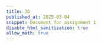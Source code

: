 ```yaml
---
title: 3D
published_at: 2025-03-04
snippet: Document for assignment 1
disable_html_sanitization: true
allow_math: true
---
```

<script src="/assets/js/three.core.min.js"></script>

<div id="three-container" style="width: 100%; height: 600px;"></div>

<script src="/assets/js/three.core.min.js"></script> 

<script>
// Basic scene setup
  let scene, camera, renderer;
  let mixer, clock; 
  
  // Load model
  let model;

  function init() {
    scene = new THREE.Scene();
    clock = new THREE.Clock();

    // Set up the camera
    camera = new THREE.PerspectiveCamera( 75, window.innerWidth / window.innerHeight, 0.1, 1000 );

    // Set up the renderer
    renderer = new THREE.WebGLRenderer();
    renderer.setSize( window.innerWidth, window.innerHeight );
    document.getElementById("three-container").appendChild(renderer.domElement);

    // Add lights
    const light = new THREE.AmbientLight( 0x404040 ); // Ambient light
    scene.add(light);

    // Load the model (GLTFLoader, in case of GLTF model)
    const loader = new THREE.GLTFLoader();
    loader.load( 'path/to/model.glb', function ( gltf ) {
      model = gltf.scene;
      scene.add(model);

      mixer = new THREE.AnimationMixer(model);  // Animation setup (if any)
    });

    camera.position.z = 5;
    animate();
  }

  function animate() {
    requestAnimationFrame( animate );

    if (mixer) mixer.update(clock.getDelta()); // Update animations

    renderer.render(scene, camera);
  }

  // Initialize
  init();
</script>
